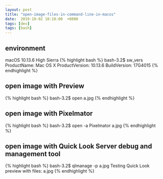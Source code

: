 ```yaml
---
layout: post
title: "open-image-files-in-command-line-in-macos"
date:  2019-10-02 10:10:00  +0800
tags: [dev]
tags: [bash]
---
```


## environment
macOS 10.13.6 High Sierra
{% highlight bash %}
bash-3.2$ sw_vers
ProductName:    Mac OS X
ProductVersion: 10.13.6
BuildVersion:   17G4015
{% endhighlight %}

## open image with Preview
{% highlight bash %}
bash-3.2$ open a.jpg
{% endhighlight %}

## open image with Pixelmator
{% highlight bash %}
bash-3.2$ open -a Pixelmator a.jpg
{% endhighlight %}

## open image with Quick Look Server debug and management tool
{% highlight bash %}
bash-3.2$ qlmanage -p a.jpg 
Testing Quick Look preview with files:
        a.jpg
{% endhighlight %}
